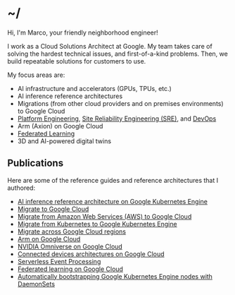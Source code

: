 # ~/

Hi, I'm Marco, your friendly neighborhood engineer!

I work as a Cloud Solutions Architect at Google. My team takes care of solving
the hardest technical issues, and first-of-a-kind problems. Then, we build
repeatable solutions for customers to use.

My focus areas are:

- AI infrastructure and accelerators (GPUs, TPUs, etc.)
- AI inference reference architectures
- Migrations (from other cloud providers and on premises environments) to Google
  Cloud
- [Platform Engineering](https://en.wikipedia.org/wiki/Platform_engineering),
  [Site Reliability Engineering (SRE)](https://en.wikipedia.org/wiki/Site_reliability_engineering),
  and [DevOps](https://en.wikipedia.org/wiki/DevOps)
- Arm (Axion) on Google Cloud
- [Federated Learning](https://en.wikipedia.org/wiki/Federated_learning)
- 3D and AI-powered digital twins

## Publications

Here are some of the reference guides and reference architectures that I
authored:

- [AI inference reference architecture on Google Kubernetes Engine](https://github.com/GoogleCloudPlatform/accelerated-platforms/blob/main/docs/platforms/gke/base/use-cases/inference-ref-arch/README.md)
- [Migrate to Google Cloud](https://cloud.google.com/architecture/migration-to-gcp-getting-started)
- [Migrate from Amazon Web Services (AWS) to Google Cloud](https://cloud.google.com/architecture/migration-from-aws-get-started)
- [Migrate from Kubernetes to Google Kubernetes Engine](https://cloud.google.com/architecture/migrating-containers-kubernetes-gke)
- [Migrate across Google Cloud regions](https://cloud.google.com/architecture/migrate-across-regions)
- [Arm on Google Cloud](https://googlecloudplatform.github.io/cloud-solutions/arm-reference-guides/)
- [NVIDIA Omniverse on Google Cloud](https://googlecloudplatform.github.io/cloud-solutions/nvidia-omniverse-on-google-cloud/)
- [Connected devices architectures on Google Cloud](https://cloud.google.com/architecture/connected-devices)
- [Serverless Event Processing](https://googlecloudplatform.github.io/cloud-solutions/serverless-event-processing/)
- [Federated learning on Google Cloud](https://github.com/GoogleCloudPlatform/accelerated-platforms/blob/main/docs/platforms/gke/base/use-cases/federated-learning/README.md)
- [Automatically bootstrapping Google Kubernetes Engine nodes with DaemonSets](https://cloud.google.com/kubernetes-engine/docs/tutorials/automatically-bootstrapping-gke-nodes-with-daemonsets)
